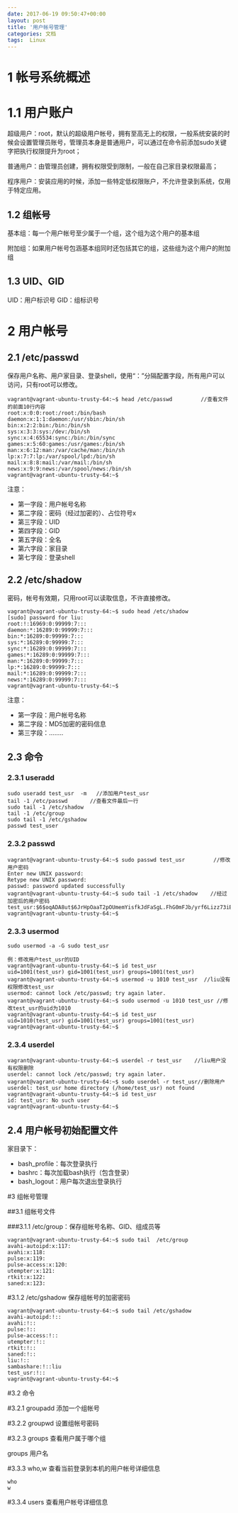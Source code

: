 ```yaml
---
date: 2017-06-19 09:50:47+00:00
layout: post
title: '用户帐号管理'
categories: 文档
tags:  Linux
---
```


# 1 帐号系统概述
# 1.1 用户账户

超级用户：root，默认的超级用户帐号，拥有至高无上的权限，一般系统安装的时候会设置管理员账号，管理员本身是普通用户，可以通过在命令前添加sudo关键字把执行权限提升为root；

普通用户：由管理员创建，拥有权限受到限制，一般在自己家目录权限最高；

程序用户：安装应用的时候，添加一些特定低权限账户，不允许登录到系统，仅用于特定应用。
## 1.2 组帐号

基本组：每一个用户帐号至少属于一个组，这个组为这个用户的基本组

附加组：如果用户帐号包涵基本组同时还包括其它的组，这些组为这个用户的附加组
## 1.3 UID、GID

UID：用户标识号
GID：组标识号

# 2 用户帐号

## 2.1 /etc/passwd
保存用户名称、用户家目录、登录shell，使用“：”分隔配置字段，所有用户可以访问，只有root可以修改。

````
vagrant@vagrant-ubuntu-trusty-64:~$ head /etc/passwd         //查看文件的前面10行内容
root:x:0:0:root:/root:/bin/bash
daemon:x:1:1:daemon:/usr/sbin:/bin/sh
bin:x:2:2:bin:/bin:/bin/sh
sys:x:3:3:sys:/dev:/bin/sh
sync:x:4:65534:sync:/bin:/bin/sync
games:x:5:60:games:/usr/games:/bin/sh
man:x:6:12:man:/var/cache/man:/bin/sh
lp:x:7:7:lp:/var/spool/lpd:/bin/sh
mail:x:8:8:mail:/var/mail:/bin/sh
news:x:9:9:news:/var/spool/news:/bin/sh
vagrant@vagrant-ubuntu-trusty-64:~$ 
````

注意：

* 第一字段：用户帐号名称
* 第二字段：密码（经过加密的）、占位符号x
* 第三字段：UID
* 第四字段：GID
* 第五字段：全名
* 第六字段：家目录
* 第七字段：登录shell

## 2.2 /etc/shadow
密码，帐号有效期，只用root可以读取信息，不许直接修改。

````
vagrant@vagrant-ubuntu-trusty-64:~$ sudo head /etc/shadow
[sudo] password for liu: 
root:!:16969:0:99999:7:::
daemon:*:16289:0:99999:7:::
bin:*:16289:0:99999:7:::
sys:*:16289:0:99999:7:::
sync:*:16289:0:99999:7:::
games:*:16289:0:99999:7:::
man:*:16289:0:99999:7:::
lp:*:16289:0:99999:7:::
mail:*:16289:0:99999:7:::
news:*:16289:0:99999:7:::
vagrant@vagrant-ubuntu-trusty-64:~$ 
````

注意：

* 第一字段：用户帐号名称
* 第二字段：MD5加密的密码信息
* 第三字段：........

## 2.3 命令
### 2.3.1 useradd
````
sudo useradd test_usr  -m   //添加用户test_usr
tail -1 /etc/passwd       //查看文件最后一行
sudo tail -1 /etc/shadow
tail -1 /etc/group
sudo tail -1 /etc/gshadow
passwd test_user
````

### 2.3.2  passwd
````
vagrant@vagrant-ubuntu-trusty-64:~$ sudo passwd test_usr         //修改用户密码
Enter new UNIX password: 
Retype new UNIX password: 
passwd: password updated successfully
vagrant@vagrant-ubuntu-trusty-64:~$ sudo tail -1 /etc/shadow    //经过加密后的用户密码
test_usr:$6$oqADA8ut$6JrHpOaaT2pOUmemYisfkJdFaSgL.FhG0mFJb/yrf6Lizz73iB2l8cFxUQCTgh996LYgjWmi5yJC5ckD3Pzar0:17013:0:99999:7:::
vagrant@vagrant-ubuntu-trusty-64:~$ 
````

### 2.3.3 usermod
````
sudo usermod -a -G sudo test_usr

例：修改用户test_usr的UID
vagrant@vagrant-ubuntu-trusty-64:~$ id test_usr               
uid=1001(test_usr) gid=1001(test_usr) groups=1001(test_usr)
vagrant@vagrant-ubuntu-trusty-64:~$ usermod -u 1010 test_usr  //liu没有权限修改test_usr
usermod: cannot lock /etc/passwd; try again later.
vagrant@vagrant-ubuntu-trusty-64:~$ sudo usermod -u 1010 test_usr //修改test_usr的uid为1010
vagrant@vagrant-ubuntu-trusty-64:~$ id test_usr
uid=1010(test_usr) gid=1001(test_usr) groups=1001(test_usr)
vagrant@vagrant-ubuntu-trusty-64:~$ 
````

### 2.3.4 userdel
````
vagrant@vagrant-ubuntu-trusty-64:~$ userdel -r test_usr    //liu用户没有权限删除
userdel: cannot lock /etc/passwd; try again later.
vagrant@vagrant-ubuntu-trusty-64:~$ sudo userdel -r test_usr//删除用户
userdel: test_usr home directory (/home/test_usr) not found
vagrant@vagrant-ubuntu-trusty-64:~$ id test_usr
id: test_usr: No such user
vagrant@vagrant-ubuntu-trusty-64:~$ 
````

## 2.4 用户帐号初始配置文件
家目录下：

* bash_profile：每次登录执行
* bashrc：每次加载bash执行（包含登录）
* bash_logout：用户每次退出登录执行

#3 组帐号管理

##3.1 组帐号文件

###3.1.1 /etc/group：保存组帐号名称、GID、组成员等

````
vagrant@vagrant-ubuntu-trusty-64:~$ sudo tail  /etc/group
avahi-autoipd:x:117:
avahi:x:118:
pulse:x:119:
pulse-access:x:120:
utempter:x:121:
rtkit:x:122:
saned:x:123:
````

#3.1.2 /etc/gshadow 保存组帐号的加密密码
````
vagrant@vagrant-ubuntu-trusty-64:~$ sudo tail /etc/gshadow
avahi-autoipd:!::
avahi:!::
pulse:!::
pulse-access:!::
utempter:!::
rtkit:!::
saned:!::
liu:!::
sambashare:!::liu
test_usr:!::
vagrant@vagrant-ubuntu-trusty-64:~$
````

#3.2 命令

#3.2.1 groupadd 添加一个组帐号


#3.2.2 groupwd 设置组帐号密码


#3.2.3 groups 查看用户属于哪个组

groups   用户名

#3.3.3 who,w 查看当前登录到本机的用户帐号详细信息
````
who 
w
````

#3.3.4 users 查看用户帐号详细信息





